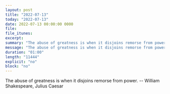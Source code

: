 ```yaml
---
layout: post
title: "2022-07-13"
today: "2022-07-13"
date: 2022-07-13 00:00:00 0000
file:
file_itunes:
excerpt:
summary: "The abuse of greatness is when it disjoins remorse from power. -- William Shakespeare, Julius Caesar "
message: "The abuse of greatness is when it disjoins remorse from power. -- William Shakespeare, Julius Caesar "
duration: "01:00"
length: "11444"
explicit: "no"
block: "no"
---
```

The abuse of greatness is when it disjoins remorse from power. -- William Shakespeare, Julius Caesar 


